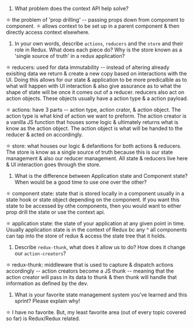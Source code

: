 1. What problem does the context API help solve?

 ⚛︎ the problem of 'prop drilling' -- passing props down from component to component. 
 ⚛︎ allows context to be set up in a parent component & then directly access context elsewhere.




1. In your own words, describe `actions`, `reducers` and the `store` and their role in Redux. What does each piece do? Why is the store known as a 'single source of truth' in a redux application?

⚛︎ reducers: used for data immutability -- instead of altering already exisiting data we return & create a new copy based on interactions with the UI. Doing this allows for our state & application to be more predicalble as to what will happen with UI interaction & also give assurance as to what the shape of state will be once it comes out of a reducer. reducers also act on action objects. These objects usually have a action type & a action payload.

⚛︎ actions: have 3 parts -- action type, action crator, & action object. The action type is what kind of action we want to preform. The action creator is a vanilla JS function that houses some logic & ultimately returns what is know as the action object. The action object is what will be handed to the reducer & acted on accordingly.

⚛︎ store: what houses our logic & defanitions for both actions & reducers. The store is know as a single source of truth because this is our state management & also our reducer management. All state & reducers live here & UI interaction goes through the store.



1. What is the difference between Application state and Component state? When would be a good time to use one over the other?

⚛︎ component state: state that is stored locally in a component usually in a state hook or state object depending on the component. If you want this state to be accessed by othe components, then you would want to either prop drill the state or use the context api.

⚛︎ application state:  the state of your application at any given point in time. Usually application state is in the context of Redux bc any ^ all components can tap into the store of redux & access the state tree that it holds.



1. Describe `redux-thunk`, what does it allow us to do? How does it change our `action-creators`?

⚛︎ redux-thunk: middleware that is used to capture & dispatch actions accordingly -- action creators become a JS thunk -- meaning that the action creator will pass in its data to thunk & then thunk will handle that information as defined by the dev.




1. What is your favorite state management system you've learned and this sprint? Please explain why!

⚛︎ I have no favorite. But, my least favorite area (out of every topic covered so far) is Redux/Redux related.

